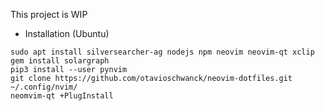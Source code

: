 This project is WIP

* Installation (Ubuntu)

```
sudo apt install silversearcher-ag nodejs npm neovim neovim-qt xclip
gem install solargraph
pip3 install --user pynvim
git clone https://github.com/otavioschwanck/neovim-dotfiles.git ~/.config/nvim/
neomvim-qt +PlugInstall
```
